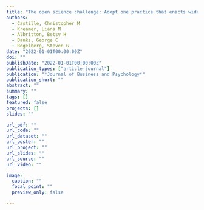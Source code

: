 ```yaml
---
title: "The open science challenge: Adopt one practice that enacts widely shared values"
authors:
  - Castille, Christopher M
  - Kreamer, Liana M
  - Albritton, Betsy H
  - Banks, George C
  - Rogelberg, Steven G
date: "2022-01-01T00:00:00Z"
doi: ""
publishDate: "2022-01-01T00:00:00Z"
publication_types: ["article-journal"]
publication: "*Journal of Business and Psychology*"
publication_short: ""
abstract: ""
summary: ""
tags: []
featured: false
projects: []
slides: ""

url_pdf: ""
url_code: ""
url_dataset: ""
url_poster: ""
url_project: ""
url_slides: ""
url_source: ""
url_video: ""

image:
  caption: ""
  focal_point: ""
  preview_only: false

---
```

